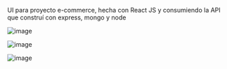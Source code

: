 UI para proyecto e-commerce, hecha con React JS y consumiendo la API que construí con express, mongo y node

![image](https://user-images.githubusercontent.com/82996662/151621521-1fbbc431-7075-4271-ad40-41a102dec72c.png)

![image](https://user-images.githubusercontent.com/82996662/151621711-c89a8251-b688-4afb-b4e4-8979d3f3d909.png)

![image](https://user-images.githubusercontent.com/82996662/151621832-6bf3b41b-b68a-4c42-be32-5369b6a09f56.png)
